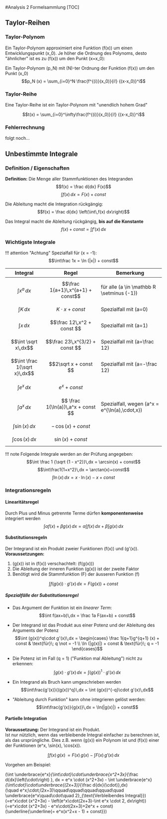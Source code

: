 #Analysis 2 Formelsammlung
[TOC]
## Taylor-Reihen

### Taylor-Polynom
Ein Taylor-Polynom approximiert eine Funktion \(f(x)\) um einen Entwicklungspunkt \(x_0\). Je höher die Ordnung des Polynoms, desto "ähnlicher" ist es zu \(f(x)\) um den Punkt \(x=x_0\):

Ein Taylor-Polynom \(p_N\) mit \(N\)-ter Ordnung der Funktion \(f(x)\) um den Punkt \(x_0\)  
$$p_N (x) = \sum_{i=0}^N \frac{f^{(i)}(x_0)}{i!} {(x-x_0)}^i$$

### Taylor-Reihe
Eine Taylor-Reihe ist ein Taylor-Polynom mit "unendlich hohem Grad"

$$t(x) = \sum_{i=0}^\infty\frac{f^{(i)}(x_0)}{i!} {(x-x_0)}^i$$

### Fehlerrechnung
folgt noch...



## Unbestimmte Integrale

### Definition / Eigenschaften
**Definition:** Die Menge aller Stammfunktionen des Integranden
$$f(x) = \frac d{dx} F(x)$$
$$\int f(x)\,dx = F(x) + const$$

Die Ableitung macht die Integration rückgängig:
$$f(x) = \frac d{dx} \left(\int\,f(x) dx\right)$$

Das Integral macht die Ableitung rückgängig, **bis auf die Konstante**
$$f(x) + const = \int f'(x)\,dx$$

### Wichtigste Integrale

!!! attention "Achtung"
    Spezialfall für \(x = -1\):
    $$\int\frac 1x = \ln (|x|) + const$$

Integral  |  Regel | Bemerkung 
--|---|--
 $$\int x^a\,dx$$ | $$\frac 1{a+1}\,x^{a+1} + const$$ | für alle \(a \in \mathbb R \setminus \{-1\}\)
  $$\int K\,dx$$ | $$K \cdot x + const $$  |  Spezialfall mit \(a=0\)
  $$\int x\,dx$$ | $$\frac 12\,x^2 + const $$  |  Spezialfall mit \(a=1\)
  $$\int \sqrt x\,dx$$ | $$\frac 23\,x^{3/2} + const $$ | Spezialfall mit \(a=\frac 12\)
  $$\int \frac 1{\sqrt x}\,dx$$ | $$2\sqrt x + const $$ | Spezialfall mit \(a=-\frac 12\) 
  $$\int e^x\,dx$$ | $$ e^x + const $$ |  
  $$\int a^x\,dx$$ | $$ \frac 1{\ln(a)}\,a^x + const $$ | Spezialfall, wegen \(a^x = e^{\ln(a)\,\cdot\,x}\)  
  $$\int \sin (x)\,dx$$ | $$ -\,\cos (x) + const $$ |  
  $$\int \cos (x)\,dx$$ | $$ \sin (x) + const $$ |
  
!!! note
    Folgende Integrale werden an der Prüfung angegeben:
    $$\int \frac 1 {\sqrt {1 - x^2}}\,dx = \arcsin(x) + const$$
    $$\int\frac1{1+x^2}\,dx = \arctan(x)+const$$
    $$\int\ln(x)\,dx = x\cdot\ln(x)-x+const$$

### Integrationsregeln
#### Linearitätsregel
Durch Plus und Minus getrennte Terme dürfen **komponentenweise** integriert werden
$$\int\alpha f(x)+\beta g(x)\,dx = \alpha\int f(x)\,dx+\beta\int g(x)\,dx$$

#### Substitutionsregeln
Der Integrand ist ein Produkt zweier Funktionen \(f(x)\) und \(g'(x)\).
**Voraussetzungen:**

1. \(g(x)\) ist in \(f(x)\) verschachtelt: \(f(g(x))\)
2. Die Ableitung der inneren Funktion \(g(x)\) ist der zweite Faktor
3. Benötigt wird die Stammfunktion \(F\) der äusseren Funktion \(f\)

$$\int f(g(x))\cdot g'(x)\,dx = F(g(x)) + const$$

##### Spezialfälle der Substitutionsregel

* Das Argument der Funktion ist ein *linearer Term*:
    $$\int f(ax+b)\,dx = \frac 1a F(ax+b) + const$$
* Der Integrand ist das Produkt aus einer Potenz und der Ableitung des Arguments der Potenz
$$\int (g(x))^q\cdot g'(x)\,dx = \begin{cases} \frac 1{q+1}g^{q+1} (x) + const & \text{für}\; q \not = -1 \\ \ln (|g(x)|) + const & \text{für}\; q = -1 \end{cases}$$

* Die Potenz ist im Fall \(q = 1\) ("Funktion mal Ableitung") nicht zu erkennen:
    $$\int g(x)\cdot g'(x)\,dx = \int (g(x))^1\cdot g'(x)\, dx$$
* Ein Integrand als Bruch kann umgeschrieben werden
    $$\int\frac{g'(x)}{(g(x))^q}\,dx = \int (g(x))^{-q}\cdot g'(x)\,dx$$
* "Ableitung durch Funktion" kann ohne integrieren gelöst werden:
    $$\int\frac{g'(x)}{g(x)}\,dx = \ln(|g(x)|) + const$$
    
#### Partielle Integration
**Voraussetzung:** Der Integrand ist ein Produkt.  
Ist nur nützlich, wenn das verbleibende Integral einfacher zu berechnen ist, als das ursprüngliche. Dies z.B. wenn \(g(x)\) ein Polynom ist und \(f(x)\) einer der Funktionen \(e^x, \sin(x), \cos(x)\).

$$\int f(x)\,g(x)\, = F(x)\,g(x) - \int F(x)\,g'(x)\, dx$$

Vorgehen am Beispiel:

\(\int \underbrace{e^x}_{\int\cdot}\cdot\underbrace{x^2+3x}_{\frac d{dx}\left(\cdot\right) }\, dx = e^x \cdot (x^2+3x) - \int \underbrace{e^x}_{\int\cdot}\cdot\underbrace{(2x+3)}_{\frac d{dx}(\cdot)}\,dx\)  
\(\quad e^x\;\cdot\;(2x+3)\qquad\qquad\qquad\qquad\quad \underbrace{e^x\quad\cdot\quad 2}_{\text{Verbleibendes Integral}}\)  
\(=e^x\cdot (x^2+3x) - \left(e^x\cdot(2x+3)-\int e^x \cdot 2\, dx\right)\)  
\(=e^x\cdot (x^2+3x) - e^x\cdot(2x+3)+2e^x + const\)  
\(\underline{\underline{= e^x(x^2+x - 1) + const}}\)

